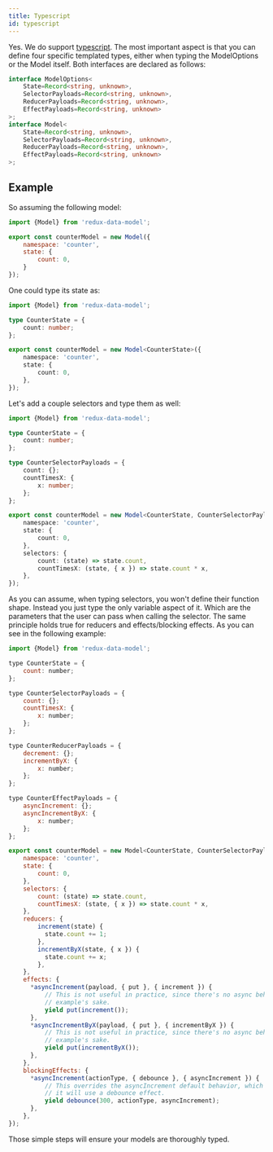 ```yaml
---
title: Typescript
id: typescript
---
```


Yes. We do support [typescript]. The most important aspect is that you can define four specific templated types,
either when typing the ModelOptions or the Model itself. Both interfaces are declared as follows:

```typescript
interface ModelOptions<
    State=Record<string, unknown>,
    SelectorPayloads=Record<string, unknown>,
    ReducerPayloads=Record<string, unknown>,
    EffectPayloads=Record<string, unknown>
>;
interface Model<
    State=Record<string, unknown>,
    SelectorPayloads=Record<string, unknown>,
    ReducerPayloads=Record<string, unknown>,
    EffectPayloads=Record<string, unknown>
>;
```

## Example

So assuming the following model:

```javascript
import {Model} from 'redux-data-model';

export const counterModel = new Model({
    namespace: 'counter',
    state: {
        count: 0,
    }
});
```

One could type its state as:

```typescript
import {Model} from 'redux-data-model';

type CounterState = {
    count: number;
};

export const counterModel = new Model<CounterState>({
    namespace: 'counter',
    state: {
        count: 0,
    },
});
```

Let's add a couple selectors and type them as well:


```typescript
import {Model} from 'redux-data-model';

type CounterState = {
    count: number;
};

type CounterSelectorPayloads = {
    count: {};
    countTimesX: {
        x: number;
    };
};

export const counterModel = new Model<CounterState, CounterSelectorPayloads>({
    namespace: 'counter',
    state: {
        count: 0,
    },
    selectors: {
        count: (state) => state.count,
        countTimesX: (state, { x }) => state.count * x,
    },
});
```

As you can assume, when typing selectors, you won't define their function shape. Instead you just type the
only variable aspect of it. Which are the parameters that the user can pass when calling the selector. The
same principle holds true for reducers and effects/blocking effects. As you can see in the following
example:

```javascript
import {Model} from 'redux-data-model';

type CounterState = {
    count: number;
};

type CounterSelectorPayloads = {
    count: {};
    countTimesX: {
        x: number;
    };
};

type CounterReducerPayloads = {
    decrement: {};
    incrementByX: {
        x: number;
    };
};

type CounterEffectPayloads = {
    asyncIncrement: {};
    asyncIncrementByX: {
        x: number;
    };
};

export const counterModel = new Model<CounterState, CounterSelectorPayloads, CounterReducerPayloads, CounterEffectPayloads>({
    namespace: 'counter',
    state: {
        count: 0,
    },
    selectors: {
        count: (state) => state.count,
        countTimesX: (state, { x }) => state.count * x,
    },
    reducers: {
        increment(state) {
          state.count += 1;
        },
        incrementByX(state, { x }) {
          state.count += x;
        },
    },
    effects: {
      *asyncIncrement(payload, { put }, { increment }) {
          // This is not useful in practice, since there's no async behaviour per se, but is defined for
          // example's sake.
          yield put(increment());
      },
      *asyncIncrementByX(payload, { put }, { incrementByX }) {
          // This is not useful in practice, since there's no async behaviour per se, but is defined for
          // example's sake.
          yield put(incrementByX());
      },
    },
    blockingEffects: {
      *asyncIncrement(actionType, { debounce }, { asyncIncrement }) {
          // This overrides the asyncIncrement default behavior, which would be to use a takeEvery effect. Instead
          // it will use a debounce effect.
          yield debounce(300, actionType, asyncIncrement);
      },
    },
});
```

Those simple steps will ensure your models are thoroughly typed.

[typescript]: https://www.typescriptlang.org/